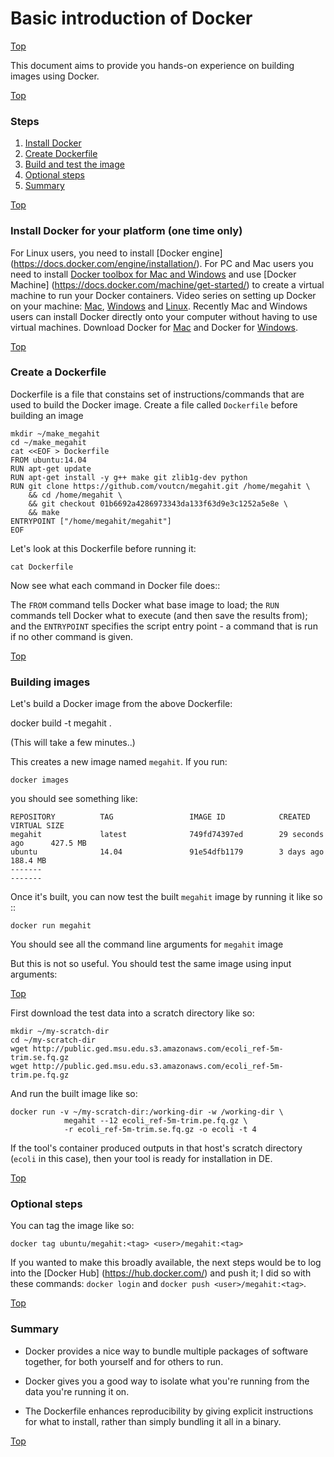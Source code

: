 # Basic introduction of Docker 

<a href="#top" class="top" id="table-of-contents">Top</a>

This document aims to provide you hands-on experience on building images using Docker.

<a href="#top" class="top" id="steps">Top</a>
### Steps
1. [Install Docker](#installdocker)
2. [Create Dockerfile](#createdockerfile)
3. [Build and test the image](#buildtest)
4. [Optional steps](#optional)
5. [Summary](#summary)

<a href="#top" class="top" id="steps">Top</a>
<a id="installdocker"></a>
### Install Docker for your platform (one time only)

For Linux users, you need to install [Docker engine] (https://docs.docker.com/engine/installation/). For PC and Mac users you need to install [Docker toolbox for Mac and Windows](https://www.docker.com/products/docker-toolbox) and use [Docker Machine] (https://docs.docker.com/machine/get-started/) to create a virtual machine to run your Docker containers. Video series on setting up Docker on your machine: [Mac](https://www.youtube.com/watch?v=lNkVxDSRo7M), [Windows](https://youtu.be/S7NVloq0EBc) and [Linux](https://www.youtube.com/watch?v=V9AKvZZCWLc). Recently Mac and Windows users can install Docker directly onto your computer without having to use virtual machines. Download Docker for [Mac](https://download.docker.com/mac/stable/Docker.dmg) and Docker for [Windows](https://download.docker.com/win/stable/InstallDocker.msi).


<a href="#top" class="top" id="steps">Top</a>
<a id="createdockerfile"></a>
### Create a Dockerfile
Dockerfile is a file that constains set of instructions/commands that are used to build the Docker image. Create a file called `Dockerfile` before building an image

```
mkdir ~/make_megahit
cd ~/make_megahit
cat <<EOF > Dockerfile
FROM ubuntu:14.04
RUN apt-get update
RUN apt-get install -y g++ make git zlib1g-dev python
RUN git clone https://github.com/voutcn/megahit.git /home/megahit \
    && cd /home/megahit \
    && git checkout 01b6692a4286973343da133f63d9e3c1252a5e8e \
    && make
ENTRYPOINT ["/home/megahit/megahit"]
EOF
```

Let's look at this Dockerfile before running it:

`cat Dockerfile`

Now see what each command in Docker file does::

The `FROM` command tells Docker what base image to load; the `RUN` commands tell Docker what to execute (and then save the results from);
and the `ENTRYPOINT` specifies the script entry point - a command that is run if no other command is given.

<a href="#top" class="top" id="table-of-contents">Top</a>
<a id="buildingimages"></a>
### Building images

Let's build a Docker image from the above Dockerfile:

docker build -t megahit .

(This will take a few minutes..)

This creates a new image named `megahit`. If you run:

`docker images`

you should see something like:

```
REPOSITORY          TAG                 IMAGE ID            CREATED             VIRTUAL SIZE
megahit             latest              749fd74397ed        29 seconds ago      427.5 MB
ubuntu              14.04               91e54dfb1179        3 days ago          188.4 MB
-------
-------
```

Once it's built, you can now test the built `megahit` image by running it like so ::

`docker run megahit`

You should see all the command line arguments for `megahit` image

But this is not so useful. You should test the same image using input arguments:

<a href="#top" class="top" id="steps">Top</a>
<a id="buildtest"></a>

First download the test data into a scratch directory like so:

```
mkdir ~/my-scratch-dir
cd ~/my-scratch-dir
wget http://public.ged.msu.edu.s3.amazonaws.com/ecoli_ref-5m-trim.se.fq.gz
wget http://public.ged.msu.edu.s3.amazonaws.com/ecoli_ref-5m-trim.pe.fq.gz
```

And run the built image like so:

```
docker run -v ~/my-scratch-dir:/working-dir -w /working-dir \
            megahit --12 ecoli_ref-5m-trim.pe.fq.gz \
            -r ecoli_ref-5m-trim.se.fq.gz -o ecoli -t 4
```
If the tool's container produced outputs in that host's scratch directory (`ecoli` in this case), then your tool is ready for installation in DE.


<a href="#top" class="top" id="table-of-contents">Top</a>
<a id="optional"></a>
### Optional steps

You can tag the image like so:

`docker tag ubuntu/megahit:<tag> <user>/megahit:<tag>`

If you wanted to make this broadly available, the next steps
would be to log into the [Docker Hub] (https://hub.docker.com/) and push it; I did so with these commands: ``docker login`` and ``docker push <user>/megahit:<tag>``.


<a href="#top" class="top" id="table-of-contents">Top</a>
<a id="summary"></a>
### Summary

* Docker provides a nice way to bundle multiple packages of software
  together, for both yourself and for others to run.

* Docker gives you a good way to isolate what you're running from the
  data you're running it on.

* The Dockerfile enhances reproducibility by giving explicit instructions
  for what to install, rather than simply bundling it all in a binary.


<a href="#top" class="top" id="table-of-contents">Top</a>
<a id="support"></a>
